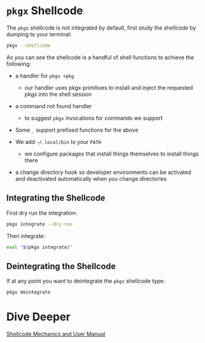 # `pkgx` Shellcode

The `pkgx` shellcode is not integrated by default, first study the shellcode
by dumping to your terminal:

```sh
pkgx --shellcode
```

As you can see the shellcode is a handful of shell functions to achieve the
following:

* a handler for `pkgx +pkg`
  * our handler uses pkgx primitives to install and inject the requested pkgs
    into the shell session
* a command not found handler
  * to suggest `pkgx` invocations for commands we support
* Some `_` support prefixed functions for the above
* We add `~/.local/bin` to your `PATH`
  * we configure packages that install things themselves to install things there

* a change directory hook so developer environments can be activated and
  deactivated automatically when you change directories


## Integrating the Shellcode

First dry run the integration:

```sh
pkgx integrate --dry-run
```

Then integrate:

```sh
eval "$(pkgx integrate)"
```


## Deintegrating the Shellcode

If at any point you want to deintegrate the `pkgx` shellcode type:

```sh
pkgx deintegrate
```



# Dive Deeper

[Shellcode Mechanics and User Manual](shellcode.md)
